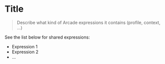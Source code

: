 # Title

> Describe what kind of Arcade expressions it contains (profile, context, ...)

See the list below for shared expressions:
* Expression 1
* Expression 2
* ...